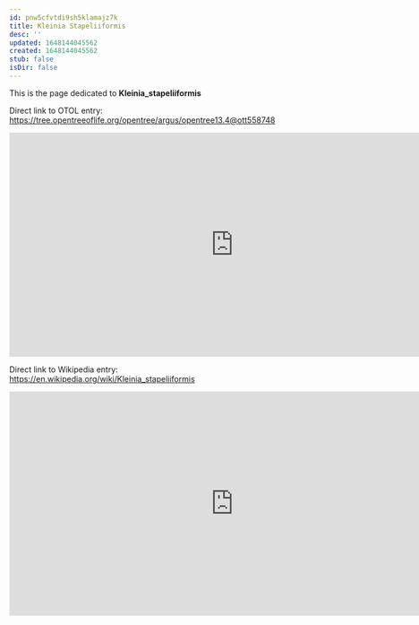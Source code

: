 ```yaml
---
id: pnw5cfvtdi9sh5klamajz7k
title: Kleinia Stapeliiformis
desc: ''
updated: 1648144045562
created: 1648144045562
stub: false
isDir: false
---
```

This is the page dedicated to **Kleinia_stapeliiformis**


Direct link to OTOL entry: https://tree.opentreeoflife.org/opentree/argus/opentree13.4@ott558748



<html>
    <body>
    <iframe src="https://tree.opentreeoflife.org/opentree/argus/opentree13.4@ott558748"
    width="800" height="400" frameborder="0" allowfullscreen> </iframe>
    </body>
</html>
    


Direct link to Wikipedia entry: https://en.wikipedia.org/wiki/Kleinia_stapeliiformis



<html>
    <body>
    <iframe src="https://en.wikipedia.org/wiki/Kleinia_stapeliiformis"
    width="800" height="400" frameborder="0" allowfullscreen> </iframe>
    </body>
</html>
    
